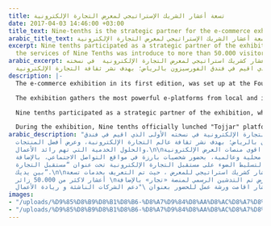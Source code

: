 ```yaml
---
title: تسعة أعشار الشريك الإستراتيجي لمعرض التجارة الإلكترونية
date: 2017-04-03 14:46:00 +03:00
title_text: Nine-tenths is the strategic partner for the e-commerce exhibition
arabic_title_text: تسعة أعشار الشريك الإستراتيجي لمعرض التجارة الإلكترونية
excerpt: Nine tenths participated as a strategic partner of the exhibition, where
  the services of Nine Tenths was introduce to more than 50.000 visitors.
arabic_excerpt: تشارك تسعة أعشار كشريك استراتيجي لمعرض التجارة الإلكترونية  في نسخته
  الأولى الذي اقيم في فندق الفورسيزون بالرياض؛ بهدف نشر ثقافة التجارة الإلكترونية
description: |-
  The e-commerce exhibition in its first edition, was set up at the Four Seasons Hotel in Riyadh to spread and introduce the e-commerce world, and showcase the best products and service solutions to the entrepreneur and the small trader in the business world.

  The exhibition gathers the most powerful e-platforms from local and international companies. In addition, a workshop was held to highlight the future of e-commerce under the title "The Future of Trade in Your Hands".

  Nine tenths participated as a strategic partner of the exhibition, where the services of Nine Tenths was introduce to more than 50.000 visitors.

  During the exhibition, Nine tenths officially lunched "Tojjar" platform. In addition, Nine Tenths held a workshop entitled "Supporting the Entrepreneurs and SME'S"
arabic_description: "انطلق معرض التجارة الإلكترونية في نسخته الأولى الذي اقيم في فندق
  الفورسيزون بالرياض؛ بهدف نشر ثقافة عالم التجارة الإلكترونية، وعرض أفضل المنتجات
  والحلول الخدمية التي تهم رائد الأعمال.\n\nحيث ضم المعرض اقوى منصات العرض الإلكترونية
  من شركات محلية وعالمية، بحضور شخصيات بارزة في مواقع التواصل الاجتماعي، بالإضافة
  إلى ورشة عمل لتسليط الضوء على مستقبل التجارة الإلكترونية تحت عنوان “مستقبل التجارة
  بين يديك”.\n\nشاركت تسعة أعشار كشريك استراتيجي للمعرض ، حيث تم التعريف بخدمات تسعة
  أعشار لاكثر من 50.000 زائر \nو خلال المعرض تم التدشين الرسمي لمنصة «تجار» بالإضافة
  إلى أن تسعة أعشار اقامت ورشة عمل للحضور بعنوان \"دعم الشركات الناشئة و ريادة الأعمال\"\n\n\n"
images:
- "/uploads/%D9%85%D8%B9%D8%B1%D8%B6-%D8%A7%D9%84%D8%AA%D8%AC%D8%A7%D8%B1%D8%A9-%D8%A7%D9%84%D8%A5%D9%84%D9%83%D8%AA%D8%B1%D9%88%D9%86%D9%8A%D8%A9-%D8%AA%D8%B3%D8%B9%D8%A9-%D8%A3%D8%B9%D8%B4%D8%A7%D8%B1-%D8%B4%D8%B1%D9%8A%D9%83-%D8%A5%D8%B3%D8%AA%D8%B1%D8%A7%D8%AA%D9%8A%D8%AC%D9%8A.jpg"
- "/uploads/%D9%85%D8%B9%D8%B1%D8%B6-%D8%A7%D9%84%D8%AA%D8%AC%D8%A7%D8%B1%D8%A9-%D8%A7%D9%84%D8%A5%D9%84%D9%83%D8%AA%D8%B1%D9%88%D9%86%D9%8A%D8%A9-%D8%AA%D8%B3%D8%B9%D8%A9-%D8%A3%D8%B9%D8%B4%D8%A7%D8%B1-%D8%B4%D8%B1%D9%8A%D9%83-%D8%A5%D8%B3%D8%AA%D8%B1%D8%A7%D8%AA%D9%8A%D8%AC%D9%8A-1.jpg"
---
```


